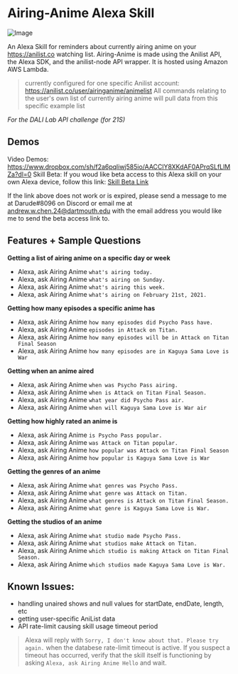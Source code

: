 # Airing-Anime Alexa Skill

![Image](https://i.imgur.com/xvZIaan.png)

An Alexa Skill for reminders about currently airing anime on your https://anilist.co watching list. Airing-Anime is made using the Anilist API, the Alexa SDK, and the anilist-node API wrapper. It is hosted using Amazon AWS Lambda.

>currently configured for one specific Anilist account: https://anilist.co/user/airinganime/animelist
>All commands relating to the user's own list of currently airing anime will pull data from this specific example list

*For the DALI Lab API challenge (for 21S)*

## Demos
Video Demos:
https://www.dropbox.com/sh/f2a6pqliwj585io/AACClY8XKdAF0APrqSLfLlMZa?dl=0
Skill Beta:
If you woud like beta access to this Alexa skill on your own Alexa device, follow this link: [Skill Beta Link](https://skills-store.amazon.com/deeplink/tvt/8952e85ec2acbefed6f2cbfc296f4f30b42a8ca600162eed97c0d74ddd45edbcfacfb43fc0b9a83aa767a72ca054006bc186fc606d01736f83a31573ad85d19306efcc909b14fa96a883d518913d9eb1d44d61c1a055034699d156e444032b04417d68bfaa9067ba6d4cc0580a1af7ac)

If the link above does not work or is expired, please send a message to me at Darude#8096 on Discord or email me at andrew.w.chen.24@dartmouth.edu with the email address you would like me to send the beta access link to.

## Features + Sample Questions

**Getting a list of airing anime on a specific day or week**
* Alexa, ask Airing Anime `what's airing today.`
* Alexa, ask Airing Anime `what's airing on Sunday.`
* Alexa, ask Airing Anime `what's airing this week.`
* Alexa, ask Airing Anime `what's airing on February 21st, 2021.`

**Getting how many episodes a specific anime has**
* Alexa, ask Airing Anime `how many episodes did Psycho Pass have.`
* Alexa, ask Airing Anime `episodes in Attack on Titan.`
* Alexa, ask Airing Anime `how many episodes will be in Attack on Titan Final Season`
* Alexa, ask Airing Anime `how many episodes are in Kaguya Sama Love is War`

**Getting when an anime aired**
* Alexa, ask Airing Anime `when was Psycho Pass airing.`
* Alexa, ask Airing Anime `when is Attack on Titan Final Season.`
* Alexa, ask Airing Anime `what year did Psycho Pass air.`
* Alexa, ask Airing Anime `when will Kaguya Sama Love is War air`

**Getting how highly rated an anime is**
* Alexa, ask Airing Anime `is Psycho Pass popular.`
* Alexa, ask Airing Anime `was Attack on Titan popular.`
* Alexa, ask Airing Anime `how popular was Attack on Titan Final Season`
* Alexa, ask Airing Anime `how popular is Kaguya Sama Love is War`

**Getting the genres of an anime**
* Alexa, ask Airing Anime `what genres was Psycho Pass.`
* Alexa, ask Airing Anime `what genre was Attack on Titan.`
* Alexa, ask Airing Anime `what genres is Attack on Titan Final Season.`
* Alexa, ask Airing Anime `what genre is Kaguya Sama Love is War.`

**Getting the studios of an anime**
* Alexa, ask Airing Anime `what studio made Psycho Pass.`
* Alexa, ask Airing Anime `what studios make Attack on Titan.`
* Alexa, ask Airing Anime `which studio is making Attack on Titan Final Season.`
* Alexa, ask Airing Anime `which studios made Kaguya Sama Love is War.`

## Known Issues:
* handling unaired shows and null values for startDate, endDate, length, etc
* getting user-specific AniList data
* API rate-limit causing skill usage timeout period

>Alexa will reply with `Sorry, I don't know about that. Please try again.` when the databese rate-limit timeout is active. If you suspect a timeout has occurred, verify that the skill itself is functioning by asking `Alexa, ask Airing Anime Hello` and wait.
